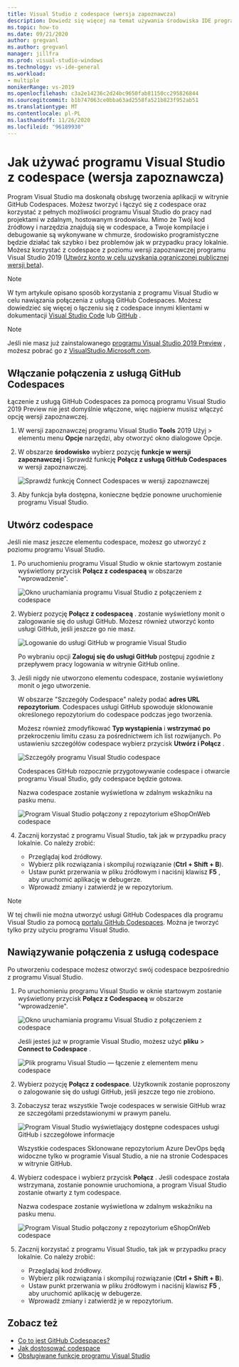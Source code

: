 ```yaml
---
title: Visual Studio z codespace (wersja zapoznawcza)
description: Dowiedz się więcej na temat używania środowiska IDE programu Visual Studio z usługą GitHub Codespaces na potrzeby programowania systemu Windows.
ms.topic: how-to
ms.date: 09/21/2020
author: gregvanl
ms.author: gregvanl
manager: jillfra
ms.prod: visual-studio-windows
ms.technology: vs-ide-general
ms.workload:
- multiple
monikerRange: vs-2019
ms.openlocfilehash: c3a2e14236c2d24bc9650fab81150cc295826844
ms.sourcegitcommit: b1b747063ce0bba63ad2558fa521b823f952ab51
ms.translationtype: MT
ms.contentlocale: pl-PL
ms.lasthandoff: 11/26/2020
ms.locfileid: "96189930"
---
```

# <a name="how-to-use-visual-studio-with-a-codespace-preview"></a>Jak używać programu Visual Studio z codespace (wersja zapoznawcza)

Program Visual Studio ma doskonałą obsługę tworzenia aplikacji w witrynie GitHub Codespaces. Możesz tworzyć i łączyć się z codespace oraz korzystać z pełnych możliwości programu Visual Studio do pracy nad projektami w zdalnym, hostowanym środowisku. Mimo że Twój kod źródłowy i narzędzia znajdują się w codespace, a Twoje kompilacje i debugowanie są wykonywane w chmurze, środowisko programistyczne będzie działać tak szybko i bez problemów jak w przypadku pracy lokalnie. Możesz korzystać z codespace z poziomu wersji zapoznawczej programu Visual Studio 2019 ([Utwórz konto w celu uzyskania ograniczonej publicznej wersji beta](https://github.com/features/codespaces/signup-vs)).

> [!NOTE]
> W tym artykule opisano sposób korzystania z programu Visual Studio w celu nawiązania połączenia z usługą GitHub Codespaces. Możesz dowiedzieć się więcej o łączeniu się z codespace innymi klientami w dokumentacji [Visual Studio Code](https://docs.github.com/github/developing-online-with-codespaces/connecting-to-your-codespace-from-visual-studio-code) lub [GitHub](https://docs.github.com/github/developing-online-with-codespaces/developing-in-a-codespace) .

> [!NOTE]
> Jeśli nie masz już zainstalowanego [programu Visual Studio 2019 Preview](https://aka.ms/vspreview) , możesz pobrać go z [VisualStudio.Microsoft.com](https://aka.ms/vspreview).

## <a name="enable-connect-to-github-codespaces"></a>Włączanie połączenia z usługą GitHub Codespaces

Łączenie z usługą GitHub Codespaces za pomocą programu Visual Studio 2019 Preview nie jest domyślnie włączone, więc najpierw musisz włączyć opcję wersji zapoznawczej.

1. W wersji zapoznawczej programu Visual Studio **Tools** 2019 Użyj  >  elementu menu **Opcje** narzędzi, aby otworzyć okno dialogowe Opcje.

2. W obszarze **środowisko** wybierz pozycję **funkcje w wersji zapoznawczej** i Sprawdź funkcję **Połącz z usługą GitHub Codespaces** w wersji zapoznawczej.

   ![Sprawdź funkcję Connect Codespaces w wersji zapoznawczej](media/connect-to-github-codespaces-preview-feature.png)

3. Aby funkcja była dostępna, konieczne będzie ponowne uruchomienie programu Visual Studio.

## <a name="create-a-codespace"></a>Utwórz codespace

Jeśli nie masz jeszcze elementu codespace, możesz go utworzyć z poziomu programu Visual Studio.

1. Po uruchomieniu programu Visual Studio w oknie startowym zostanie wyświetlony przycisk **Połącz z codespaceą** w obszarze "wprowadzenie".

   ![Okno uruchamiania programu Visual Studio z połączeniem z codespace](media/visual-studio-start-window.png)

2. Wybierz pozycję **Połącz z codespaceą** . zostanie wyświetlony monit o zalogowanie się do usługi GitHub. Możesz również utworzyć konto usługi GitHub, jeśli jeszcze go nie masz.

   ![Logowanie do usługi GitHub w programie Visual Studio](media/visual-studio-sign-in-to-github.png)

   Po wybraniu opcji **Zaloguj się do usługi GitHub** postępuj zgodnie z przepływem pracy logowania w witrynie GitHub online.

3. Jeśli nigdy nie utworzono elementu codespace, zostanie wyświetlony monit o jego utworzenie.

   W obszarze "Szczegóły Codespace" należy podać **adres URL repozytorium**. Codespaces usługi GitHub spowoduje sklonowanie określonego repozytorium do codespace podczas jego tworzenia.

   Możesz również zmodyfikować **Typ wystąpienia** i **wstrzymać po** przekroczeniu limitu czasu za pośrednictwem ich list rozwijanych. Po ustawieniu szczegółów codespace wybierz przycisk **Utwórz i Połącz** .

   ![Szczegóły programu Visual Studio codespace](media/visual-studio-codespace-details.png)

   Codespaces GitHub rozpocznie przygotowywanie codespace i otwarcie programu Visual Studio, gdy codespace będzie gotowa.

   Nazwa codespace zostanie wyświetlona w zdalnym wskaźniku na pasku menu.

   ![Program Visual Studio połączony z repozytorium eShopOnWeb codespace](media/visual-studio-eshoponweb-codespace.png)

4. Zacznij korzystać z programu Visual Studio, tak jak w przypadku pracy lokalnie. Co należy zrobić:

   * Przeglądaj kod źródłowy.
   * Wybierz plik rozwiązania i skompiluj rozwiązanie (**Ctrl + Shift + B**).
   * Ustaw punkt przerwania w pliku źródłowym i naciśnij klawisz **F5** , aby uruchomić aplikację w debugerze.
   * Wprowadź zmiany i zatwierdź je w repozytorium.   

> [!NOTE]
> W tej chwili nie można utworzyć usługi GitHub Codespaces dla programu Visual Studio za pomocą [portalu GitHub Codespaces](https://github.com/codespaces). Można je tworzyć tylko przy użyciu programu Visual Studio.

## <a name="connect-to-a-codespace"></a>Nawiązywanie połączenia z usługą codespace

Po utworzeniu codespace możesz otworzyć swój codespace bezpośrednio z programu Visual Studio.

1. Po uruchomieniu programu Visual Studio w oknie startowym zostanie wyświetlony przycisk **Połącz z Codespaceą** w obszarze "wprowadzenie".

   ![Okno uruchamiania programu Visual Studio z połączeniem z codespace](media/visual-studio-start-window.png)

   Jeśli jesteś już w programie Visual Studio, możesz użyć **pliku**  >  **Connect to Codespace** .

   ![Plik programu Visual Studio — łączenie z elementem menu codespace](media/visual-studio-file-connect-to-codespace.png)

2. Wybierz pozycję **Połącz z codespace**. Użytkownik zostanie poproszony o zalogowanie się do usługi GitHub, jeśli jeszcze tego nie zrobiono.

3. Zobaczysz teraz wszystkie Twoje codespaces w serwisie GitHub wraz ze szczegółami przedstawionymi w prawym panelu.

   ![Program Visual Studio wyświetlający dostępne codespaces usługi GitHub i szczegółowe informacje](media/visual-studio-connect-codespace.png)

   Wszystkie codespaces Sklonowane repozytorium Azure DevOps będą widoczne tylko w programie Visual Studio, a nie na stronie Codespaces w witrynie GitHub.

4. Wybierz codespace i wybierz przycisk **Połącz** . Jeśli codespace została wstrzymana, zostanie ponownie uruchomiona, a program Visual Studio zostanie otwarty z tym codespace.

   Nazwa codespace zostanie wyświetlona w zdalnym wskaźniku na pasku menu.

   ![Program Visual Studio połączony z repozytorium eShopOnWeb codespace](media/visual-studio-eshoponweb-codespace.png)

5. Zacznij korzystać z programu Visual Studio, tak jak w przypadku pracy lokalnie. Co należy zrobić:

   * Przeglądaj kod źródłowy.
   * Wybierz plik rozwiązania i skompiluj rozwiązanie (**Ctrl + Shift + B**).
   * Ustaw punkt przerwania w pliku źródłowym i naciśnij klawisz **F5** , aby uruchomić aplikację w debugerze.
   * Wprowadź zmiany i zatwierdź je w repozytorium.

<!-- TBD ## Suspend a codespace -->

<!-- TBD ## Disconnect from a codespace -->

## <a name="see-also"></a>Zobacz też

* [Co to jest GitHub Codespaces?](codespaces-overview.md)
* [Jak dostosować codespace](customize-codespaces.md)
* [Obsługiwane funkcje programu Visual Studio](supported-features-codespaces.md)
